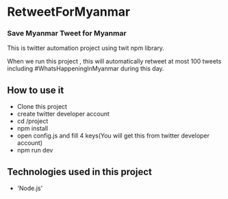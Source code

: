 # RetweetForMyanmar
### Save Myanmar Tweet for Myanmar

This is twitter automation project using twit npm library. 

When we run this project , this will automatically retweet at most 100 tweets including #WhatsHappeningInMyanmar during this day.

## How to use it
- Clone this project
- create twitter developer account
- cd /project
- npm install
- open config.js and fill 4 keys(You will get this from twitter developer account)
- npm run dev 

## Technologies used in this project
- 'Node.js'
